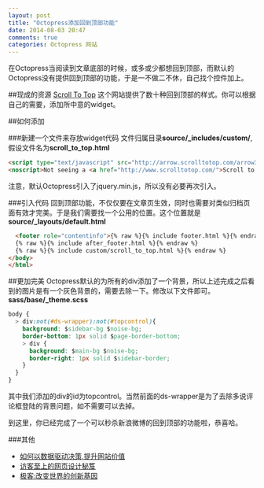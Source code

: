 ```yaml
---
layout: post
title: "Octopress添加回到顶部功能"
date: 2014-08-03 20:47
comments: true
categories: Octopress 网站
---
```

在Octopress当阅读到文章底部的时候，或多或少都想回到顶部，而默认的Octopress没有提供回到顶部的功能，于是一不做二不休，自己找个控件加上。
<!--more-->

##现成的资源
<a href="http://www.scrolltotop.com/" target="_blank">Scroll To Top</a> 这个网站提供了数十种回到顶部的样式。你可以根据自己的需要，添加所中意的widget。

##如何添加

###新建一个文件来存放widget代码
文件归属目录**source/_includes/custom/**,假设文件名为**scroll_to_top.html**
```html linenos:false source/_includes/custom/scroll_to_top.html
<script type="text/javascript" src="http://arrow.scrolltotop.com/arrow37.js"></script>
<noscript>Not seeing a <a href="http://www.scrolltotop.com/">Scroll to Top Button</a>? Go to our FAQ page for more info.</noscript>
```
注意，默认Octopress引入了jquery.min.js，所以没有必要再次引入。

###引入代码
回到顶部功能，不仅仅要在文章页生效，同时也需要对类似归档页面有效才完美。于是我们需要找一个公用的位置。这个位置就是**source/_layouts/default.html**
```html linenos:false source/_layouts/default.html
  <footer role="contentinfo">{% raw %}{% include footer.html %}{% endraw %}</footer>
  {% raw %}{% include after_footer.html %}{% endraw %}
  {% raw %}{% include custom/scroll_to_top.html %}{% endraw %}
</body>
</html>
```


##更加完美
Octopress默认的为所有的div添加了一个背景，所以上述完成之后看到的图片是有一个灰色背景的，需要去除一下。修改以下文件即可。**sass/base/_theme.scss**
```css linenos:false sass/base/_theme.scss
body {
  > div:not(#ds-wrapper):not(#topcontrol){
    background: $sidebar-bg $noise-bg;
    border-bottom: 1px solid $page-border-bottom;
    > div {
      background: $main-bg $noise-bg;
      border-right: 1px solid $sidebar-border;
    }
  }
}
```
其中我们添加的div的id为topcontrol。当然前面的ds-wrapper是为了去除多说评论框登陆的背景问题，如不需要可以去掉。

到这里，你已经完成了一个可以秒杀新浪微博的回到顶部的功能啦，恭喜哈。

###其他
  * <a href="http://www.amazon.cn/gp/product/B00B01LKQ6/ref=as_li_tf_tl?ie=UTF8&camp=536&creative=3200&creativeASIN=B00B01LKQ6&linkCode=as2&tag=droidyue-23">如何以数据驱动决策,提升网站价值</a><img src="http://ir-cn.amazon-adsystem.com/e/ir?t=droidyue-23&l=as2&o=28&a=B00B01LKQ6" width="1" height="1" border="0" alt="" style="border:none !important; margin:0px !important;" />
  * <a href="http://www.amazon.cn/gp/product/B0011BTJV8/ref=as_li_tf_tl?ie=UTF8&camp=536&creative=3200&creativeASIN=B0011BTJV8&linkCode=as2&tag=droidyue-23">访客至上的网页设计秘笈</a><img src="http://ir-cn.amazon-adsystem.com/e/ir?t=droidyue-23&l=as2&o=28&a=B0011BTJV8" width="1" height="1" border="0" alt="" style="border:none !important; margin:0px !important;" />
  * <a href="http://www.amazon.cn/gp/product/B00C5KS5AA/ref=as_li_tf_tl?ie=UTF8&camp=536&creative=3200&creativeASIN=B00C5KS5AA&linkCode=as2&tag=droidyue-23">极客:改变世界的创新基因</a><img src="http://ir-cn.amazon-adsystem.com/e/ir?t=droidyue-23&l=as2&o=28&a=B00C5KS5AA" width="1" height="1" border="0" alt="" style="border:none !important; margin:0px !important;" />

